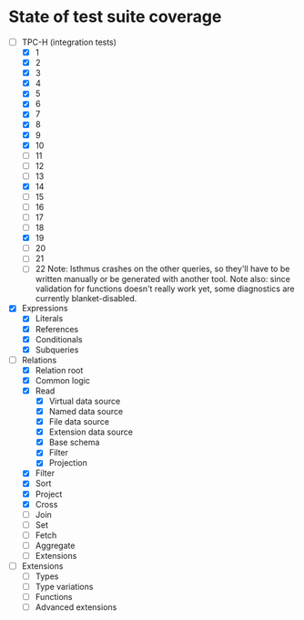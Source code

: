 State of test suite coverage
============================

 - [ ] TPC-H (integration tests)
    - [x] 1
    - [x] 2
    - [x] 3
    - [x] 4
    - [x] 5
    - [x] 6
    - [x] 7
    - [x] 8
    - [x] 9
    - [x] 10
    - [ ] 11
    - [ ] 12
    - [ ] 13
    - [x] 14
    - [ ] 15
    - [ ] 16
    - [ ] 17
    - [ ] 18
    - [x] 19
    - [ ] 20
    - [ ] 21
    - [ ] 22
   Note: Isthmus crashes on the other queries, so they'll have to be written
   manually or be generated with another tool. Note also: since validation for
   functions doesn't really work yet, some diagnostics are currently
   blanket-disabled.
 - [x] Expressions
    - [x] Literals
    - [x] References
    - [x] Conditionals
    - [x] Subqueries
 - [ ] Relations
    - [x] Relation root
    - [x] Common logic
    - [x] Read
       - [x] Virtual data source
       - [x] Named data source
       - [x] File data source
       - [x] Extension data source
       - [x] Base schema
       - [x] Filter
       - [x] Projection
    - [x] Filter
    - [x] Sort
    - [x] Project
    - [x] Cross
    - [ ] Join
    - [ ] Set
    - [ ] Fetch
    - [ ] Aggregate
    - [ ] Extensions
 - [ ] Extensions
    - [ ] Types
    - [ ] Type variations
    - [ ] Functions
    - [ ] Advanced extensions
